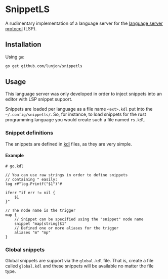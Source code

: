 # SnippetLS

A rudimentary implementation of a language server for the [language server protocol](https://microsoft.github.io/language-server-protocol/) (LSP).

## Installation

Using `go`:
```sh
go get github.com/lunjon/snippetls
```

## Usage

This language server was only developed in order to inject snippets into an editor with LSP snippet support.

Snippets are loaded per language as a file name `<ext>.kdl` put into the `~/.config/snippetls/`.
So, for instance, to load snippets for the rust programming language you would create such a file named `rs.kdl`.

### Snippet definitions
The snippets are defined in [kdl](https://kdl.dev/) files, as they are very simple.


#### Example
```kdl
# go.kdl

// You can use raw strings in order to define snippets
// containing " easily:
log r#"log.Printf("$1")"#

iferr "if err != nil {
    $1 
}"

// The node name is the trigger
map {
    // Snippet can be specified using the "snippet" node name
    snippet "map[string]$1"
    // Defined one or more aliases for the trigger
    aliases "m" "mp"
}
```

### Global snippets
Global snippets are support via the `global.kdl` file. That is,
create a file called `global.kdl` and these snippets will be available no matter
the file type.
